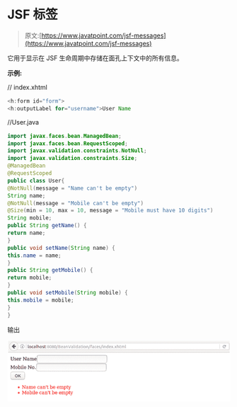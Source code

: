 # JSF <messages>标签</messages>

> 原文:[https://www.javatpoint.com/jsf-messages](https://www.javatpoint.com/jsf-messages)

它用于显示在 JSF 生命周期中存储在面孔上下文中的所有信息。

**示例:**

// index.xhtml

```java
<h:form id="form">
<h:outputLabel for="username">User Name
```

//User.java

```java
import javax.faces.bean.ManagedBean;
import javax.faces.bean.RequestScoped;
import javax.validation.constraints.NotNull;
import javax.validation.constraints.Size;
@ManagedBean
@RequestScoped
public class User{
@NotNull(message = "Name can't be empty")
String name;
@NotNull(message = "Mobile can't be empty")
@Size(min = 10, max = 10, message = "Mobile must have 10 digits")
String mobile;
public String getName() {
return name;
}
public void setName(String name) {
this.name = name;
}
public String getMobile() {
return mobile;
}
public void setMobile(String mobile) {
this.mobile = mobile;
}
}

```

输出

![JSF H messages tag 1](img/1612cef737fe278a42ce205a2c7b1005.png)